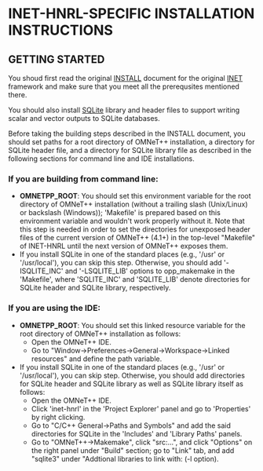 # INET-HNRL-SPECIFIC INSTALLATION INSTRUCTIONS

## GETTING STARTED
You shoud first read the original [INSTALL](INSTALL) document for the original
[INET](http://inet.omnetpp.org) framework and make sure that you meet all the
prerequsites mentioned there.

You should also install [SQLite](http://www.sqlite.org) library and header files
to support writing scalar and vector outputs to SQLite databases.

Before taking the building steps described in the INSTALL document, you should
set paths for a root directory of OMNeT++ installation, a directory for SQLite
header file, and a directory for SQLite library file as described in the
following sections for command line and IDE installations.

### If you are building from command line:
- **OMNETPP_ROOT**: You should set this environment variable for the root
  directory of OMNeT++ installation (without a trailing slash (Unix/Linux) or
  backslash (Windows)); 'Makefile' is prepared based on this environment
  variable and wouldn't work properly without it. Note that this step is needed
  in order to set the directories for unexposed header files of the current
  version of OMNeT++ (4.1+) in the top-level "Makefile" of INET-HNRL until the
  next version of OMNeT++ exposes them.
- If you install SQLite in one of the standard places (e.g., '/usr' or
  '/usr/local'), you can skip this step. Otherwise, you should add
  '-ISQLITE_INC' and '-LSQLITE_LIB' options to opp_makemake in the 'Makefile',
  where 'SQLITE_INC' and 'SQLITE_LIB' denote directories for SQLite header and
  SQLite library, respectively.

### If you are using the IDE:
- **OMNETPP_ROOT**: You should set this linked resource variable for the root
  directory of OMNeT++ installation as follows:
  - Open the OMNeT++ IDE.
  - Go to "Window->Preferences->General->Workspace->Linked resources" and define
    the path variable.
- If you install SQLite in one of the standard places (e.g., '/usr' or
  '/usr/local'), you can skip step. Otherwise, you should add directories for
  SQLite header and SQLite library as well as SQLite library itself as follows:
  - Open the OMNeT++ IDE.
  - Click 'inet-hnrl' in the 'Project Explorer' panel and go to 'Properties' by
    right clicking.
  - Go to "C/C++ General->Paths and Symbols" and add the said directories for
    SQLite in the 'Includes' and 'Library Paths' panels.
  - Go to "OMNeT++->Makemake", click "src:...", and click "Options" on the right
    panel under "Build" section; go to "Link" tab, and add "sqlite3" under
    "Addtional libraries to link with: (-l option).
